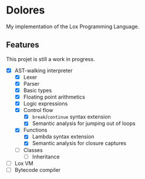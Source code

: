# Dolores

My implementation of the Lox Programming Language.

## Features

This projet is still a work in progress.

- [x] AST-walking interpreter
  - [x] Lexer
  - [x] Parser
  - [x] Basic types
  - [x] Floating point arithmetics
  - [x] Logic expressions
  - [x] Control flow
    - [x] `break`/`continue` syntax extension
    - [x] Semantic analysis for jumping out of loops
  - [x] Functions
    - [x] Lambda syntax extension
    - [x] Semantic analysis for closure captures
  - [ ] Classes
    - [ ] Inheritance
- [ ] Lox VM
- [ ] Bytecode compiler

<!--

## Getting Started

These instructions will get you a copy of the project up and running on your local machine for development and testing purposes. See deployment for notes on how to deploy the project on a live system.

### Prerequisites

The things you need before installing the software.

- You need this
- And you need this
- Oh, and don't forget this

### Installation

A step by step guide that will tell you how to get the development environment up and running.

```
$ First step
$ Another step
$ Final step
```

## Usage

A few examples of useful commands and/or tasks.

```
$ First example
$ Second example
$ And keep this in mind
```

-->
